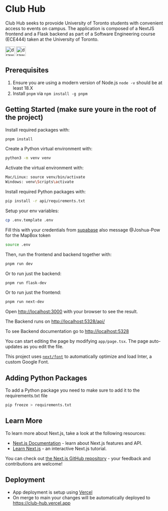 # Club Hub

Club Hub seeks to provoide University of Toronto students with convenient access to events on campus. The application is composed of a NextJS frontend and a Flask backend as part of a Software Engineering course (ECE444) taken at the University of Toronto.

[<img src="https://img.shields.io/badge/next.js-000000?style=for-the-badge&logo=nextdotjs&logoColor=white" alt="drawing" height="30"/>][Next-url]
[<img src="https://flask.palletsprojects.com/en/3.0.x/_images/flask-horizontal.png" alt="drawing" height="30"/>][Flask-url]

[Next-url]: https://nextjs.org/
[Flask-url]: https://flask.palletsprojects.com/en/3.0.x/

## Prerequisites

1. Ensure you are using a modern version of Node.js `node -v` should be at least 18.X
2. Install `pnpm` via `npm install -g pnpm`

## Getting Started (make sure youre in the root of the project)

Install required packages with:

```bash
pnpm install
```

Create a Python virtual environment with:

```bash
python3 -m venv venv
```

Activate the virtual environment with:

```bash
Mac/Linux: source venv/bin/activate
Windows: venv\Scripts\activate
```

Install required Python packages with:

```bash
pip install -r api/requirements.txt
```

Setup your env variables:

```bash
cp .env.template .env
```

Fill this with your credentials from [supabase](https://supabase.com/dashboard/project/yqrgbzoauzaaznsztnwb/settings/api) also message @Joshua-Pow for the MapBox token

```bash
source .env
```

Then, run the frontend and backend together with:

```bash
pnpm run dev
```

Or to run just the backend:

```bash
pnpm run flask-dev
```

Or to run just the frontend:

```bash
pnpm run next-dev
```

Open [http://localhost:3000](http://localhost:3000) with your browser to see the result.

The Backend runs on [http://localhost:5328/api/](http://localhost:5328/api/)

To see Backend documentation go to [http://localhost:5328](http://localhost:5328)

You can start editing the page by modifying `app/page.tsx`. The page auto-updates as you edit the file.

This project uses [`next/font`](https://nextjs.org/docs/basic-features/font-optimization) to automatically optimize and load Inter, a custom Google Font.

## Adding Python Packages

To add a Python package you need to make sure to add it to the requirements.txt file

```bash
pip freeze > requirements.txt
```

## Learn More

To learn more about Next.js, take a look at the following resources:

- [Next.js Documentation](https://nextjs.org/docs) - learn about Next.js features and API.
- [Learn Next.js](https://nextjs.org/learn) - an interactive Next.js tutorial.

You can check out [the Next.js GitHub repository](https://github.com/vercel/next.js/) - your feedback and contributions are welcome!

## Deployment

- App deployment is setup using [Vercel](https://vercel.com/home)
- On merge to main your changes will be automatically deployed to https://club-hub.vercel.app

